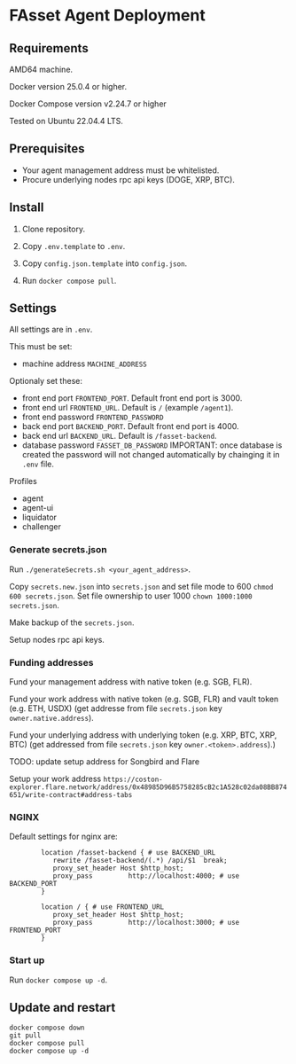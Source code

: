 # FAsset Agent Deployment

## Requirements
AMD64 machine.

Docker version 25.0.4 or higher.

Docker Compose version v2.24.7 or higher

Tested on Ubuntu 22.04.4 LTS.

## Prerequisites

- Your agent management address must be whitelisted.
- Procure underlying nodes rpc api keys (DOGE, XRP, BTC).

## Install

1. Clone repository.

2. Copy `.env.template` to `.env`.

3. Copy `config.json.template` into `config.json`.

4. Run `docker compose pull`.

## Settings

All settings are in `.env`.

This must be set:
- machine address `MACHINE_ADDRESS`

Optionaly set these:
- front end port `FRONTEND_PORT`. Default front end port is 3000.
- front end url `FRONTEND_URL`. Default is `/` (example `/agent1`).
- front end password `FRONTEND_PASSWORD`
- back end port `BACKEND_PORT`. Default front end port is 4000.
- back end url `BACKEND_URL`. Default is `/fasset-backend`.
- database password `FASSET_DB_PASSWORD` IMPORTANT: once database is created the password will not changed automatically by chainging it in `.env` file.

Profiles
- agent
- agent-ui
- liquidator
- challenger

### Generate secrets.json

Run `./generateSecrets.sh <your_agent_address>`.

Copy `secrets.new.json` into `secrets.json` and set file mode to 600 `chmod 600 secrets.json`.
Set file ownership to user 1000 `chown 1000:1000 secrets.json`.

Make backup of the `secrets.json`.

Setup nodes rpc api keys.


### Funding addresses
Fund your management address with native token (e.g. SGB, FLR).

Fund your work address with native token (e.g. SGB, FLR) and vault token (e.g. ETH, USDX) (get addresse from file `secrets.json` key `owner.native.address`).

Fund your underlying address with underlying token (e.g. XRP, BTC, XRP, BTC) (get addressed from file `secrets.json` key  `owner.<token>.address`).)


TODO: update setup address for Songbird and Flare

Setup your work address `https://coston-explorer.flare.network/address/0x48985D96B5758285cB2c1A528c02da08BB874651/write-contract#address-tabs`

### NGINX

Default settings for nginx are:
```
        location /fasset-backend { # use BACKEND_URL
           rewrite /fasset-backend/(.*) /api/$1  break;
           proxy_set_header Host $http_host;
           proxy_pass         http://localhost:4000; # use BACKEND_PORT
        }

        location / { # use FRONTEND_URL
           proxy_set_header Host $http_host;
           proxy_pass         http://localhost:3000; # use FRONTEND_PORT
        }
```

### Start up

Run `docker compose up -d`.

## Update and restart
```
docker compose down
git pull
docker compose pull
docker compose up -d
```


